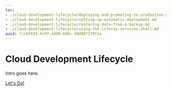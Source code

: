 ```yaml
---
toc:
- ./cloud-development-lifecycle/deploying-and-promoting-to-production.md
- ./cloud-development-lifecycle/setting-up-automatic-deployment.md
- ./cloud-development-lifecycle/restoring-data-from-a-backup.md
- ./cloud-development-lifecycle/using-the-liferay-services-shell.md
uuid: fcc6f693-4c07-4d89-b09c-3dd087170f1a
---
```

# Cloud Development Lifecycle

Intro goes here. 

[Let's Go!](./cloud-development-lifecycle/deploying-and-promoting-to-production.md)
